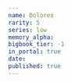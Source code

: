 ```yaml
---
name: Dolorex
rarity: 5
series: low
memory_alpha:
bigbook_tier: -1
in_portal: true
date:
published: true
---
```



